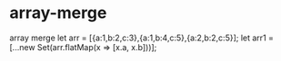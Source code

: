 # array-merge
array merge
let arr = [{a:1,b:2,c:3},{a:1,b:4,c:5},{a:2,b:2,c:5}];
let arr1 = [...new Set(arr.flatMap(x => [x.a, x.b]))];

